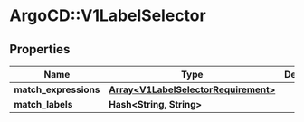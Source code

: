 # ArgoCD::V1LabelSelector

## Properties
Name | Type | Description | Notes
------------ | ------------- | ------------- | -------------
**match_expressions** | [**Array&lt;V1LabelSelectorRequirement&gt;**](V1LabelSelectorRequirement.md) |  | [optional] 
**match_labels** | **Hash&lt;String, String&gt;** |  | [optional] 


